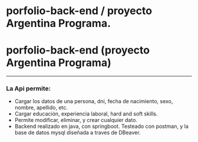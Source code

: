 # porfolio-back-end / proyecto Argentina Programa. 

# porfolio-back-end (proyecto Argentina Programa)

* * *

### La Api permite:

*   Cargar los datos de una persona, dni, fecha de nacimiento, sexo, nombre, apellido, etc.
*   Cargar educación, experiencia laboral, hard and soft skills.
*   Permite modificar, eliminar, y crear cualquier dato.
*   Backend realizado en java, con springboot. Testeado con postman, y la base de datos mysql diseñada a traves de DBeaver.
